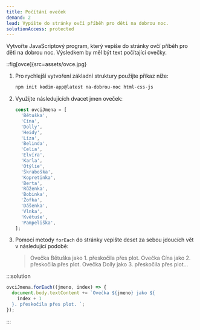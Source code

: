 ```yaml
---
title: Počítání oveček
demand: 2
lead: Vypište do stránky ovčí příběh pro děti na dobrou noc.
solutionAccess: protected
---
```


Vytvořte JavaScriptový program, který vepíše do stránky ovčí příběh pro děti na dobrou noc. Výsledkem by měl být text počítající ovečky.

::fig[ovce]{src=assets/ovce.jpg}

1. Pro rychlejší vytvoření základní struktury použijte příkaz níže:

   ```bash
   npm init kodim-app@latest na-dobrou-noc html-css-js
   ```

1. Využijte následujících dvacet jmen oveček:

   ```js
   const ovciJmena = [
     'Bětuška',
     'Cína',
     'Dolly',
     'Heidy',
     'Líza',
     'Belinda',
     'Celia',
     'Elvíra',
     'Karla',
     'Otýlie',
     'Škraboška',
     'Kopretinka',
     'Berta',
     'Růženka',
     'Bobinka',
     'Žofka',
     'Dášenka',
     'Vlnka',
     'Květuše',
     'Pampeliška',
   ];
   ```

1. Pomocí metody `forEach` do stránky vepište deset za sebou jdoucích vět v následující podobě:

   > Ovečka Bětuška jako 1. přeskočila přes plot. Ovečka Cína jako 2. přeskočila přes plot. Ovečka Dolly jako 3. přeskočila přes plot…

:::solution

```js
ovciJmena.forEach((jmeno, index) => {
  document.body.textContent += `Ovečka ${jmeno} jako ${
    index + 1
  }. přeskočila přes plot. `;
});
```

:::
